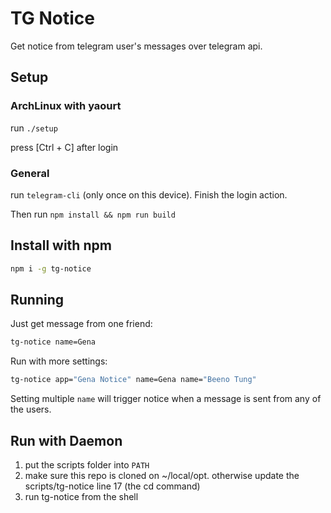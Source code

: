 # TG Notice

Get notice from telegram user's messages over telegram api.

## Setup

### ArchLinux with yaourt

run `./setup`

press [Ctrl + C] after login

### General

run `telegram-cli` (only once on this device).
Finish the login action.

Then run `npm install && npm run build`


## Install with npm
```bash
npm i -g tg-notice
```

## Running

Just get message from one friend:
```bash
tg-notice name=Gena
```

Run with more settings:
```bash
tg-notice app="Gena Notice" name=Gena name="Beeno Tung"
```

Setting multiple `name` will trigger notice when a message is sent from any of the users.

## Run with Daemon

1. put the scripts folder into `PATH`
2. make sure this repo is cloned on ~/local/opt.
   otherwise update the scripts/tg-notice line 17 (the cd command)
3. run tg-notice from the shell
